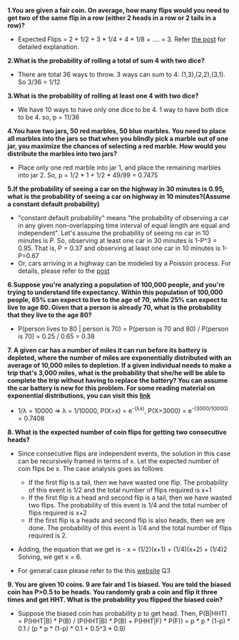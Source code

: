 **1.You are given a fair coin. On average, how many flips would you need to get two of the same flip in a row (either 2 heads in a row or 2 tails in a row)?**
* Expected Flips = 2 * 1/2 + 3 * 1/4 + 4 * 1/8 + .... = 3. Refer [the post](https://math.stackexchange.com/questions/112726/tossing-a-fair-coin-until-two-consecutive-tosses-are-the-same) for detailed explanation.

**2.What is the probability of rolling a total of sum 4 with two dice?**
* There are total 36 ways to throw. 3 ways can sum to 4: (1,3),(2,2),(3,1). So 3/36 = 1/12

**3.What is the probability of rolling at least one 4 with two dice?**
* We have 10 ways to have only one dice to be 4. 1 way to have both dice to be 4. so, p = 11/36

**4.You have two jars, 50 red marbles, 50 blue marbles. You need to place all marbles into the jars so that when you blindly pick a marble out of one jar, you maximize the chances of selecting a red marble. How would you distribute the marbles into two jars?**
* Place only one red marble into jar 1, and place the remaining marbles into jar 2. So, p = 1/2 * 1 + 1/2 * 49/99 = 0.7475

**5.If the probability of seeing a car on the highway in 30 minutes is 0.95, what is the probability of seeing a car on highway in 10 minutes?(Assume a constant default probability)**
* "constant default probability" means "the probability of observing a car in any given non-overlapping time interval of equal length are equal and independent". Let's assume the probability of seeing no car in 10 minutes is P. So, observing at least one car in 30 minutes is 1-P^3 = 0.95. That is, P = 0.37 and observing at least one car in 10 minutes is 1-P=0.67
* Or, cars arriving in a highway can be modeled by a Poisson process. For details, please refer to the [post](https://www.quora.com/If-the-probability-of-observing-a-car-in-30-minutes-on-a-highway-is-0-95-what-is-the-probability-of-observing-a-car-in-10-minutes-assuming-constant-default-probability)

**6.Suppose you're analyzing a population of 100,000 people, and you're trying to understand life expectancy. Within this population of 100,000 people, 65% can expect to live to the age of 70, while 25% can expect to live to age 80. Given that a person is already 70, what is the probability that they live to the age 80?**
* P(person lives to 80 | person is 70) = P(person is 70 and 80) / P(person is 70) = 0.25 / 0.65 = 0.38

**7. A given car has a number of miles it can run before its battery is depleted, where the number of miles are exponentially distributed with an average of 10,000 miles to depletion.
If a given individual needs to make a trip that's 3,000 miles, what is the probability that she/he will be able to complete the trip without having to replace the battery? You can assume the car battery is new for this problem.
For some reading material on exponential distributions, you can visit this [link](https://www.probabilitycourse.com/chapter4/4_2_2_exponential.php)**
* 1/λ = 10000 => λ = 1/10000, P(X>x) = e<sup>-(λx)</sup>, P(X>3000) = e<sup>-(3000/10000)</sup> = 0.7408

**8. What is the expected number of coin flips for getting two consecutive heads?**

* Since consecutive flips are independent events, the solution in this case can be recursively framed in terms of x. Let the expected number of coin flips be x. The case analysis goes as follows
  * If the first flip is a tail, then we have wasted one flip. The probability of this event is 1/2 and the total number       of flips required is x+1
  * If the first flip is a head and second flip is a tail, then we have wasted two flips. The probability of this event is     1/4 and the total number of flips required is x+2
  * If the first flip is a heads and second flip is also heads, then we are done. The probability of this event is 1/4 and     the total number of flips required is 2.
  
 * Adding, the equation that we get is -
 x = (1/2)(x+1) + (1/4)(x+2) + (1/4)2
 Solving, we get x = 6.
 * For general case please refer to the this [website](https://www.codechef.com/wiki/tutorial-expectation) Q3

**9. You are given 10 coins. 9 are fair and 1 is biased. You are told the biased coin has P>0.5 to be heads. You randomly grab a coin and flip it three times and get HHT. What is the probability you flipped the biased coin?**
* Suppose the biased coin has probability p to get head. Then, 
P(B|HHT) = P(HHT|B) * P(B) / (P(HHT|B) * P(B) + P(HHT|F) * P(F)) = p * p * (1-p) * 0.1 / (p * p * (1-p) * 0.1 + 0.5^3 * 0.9)
